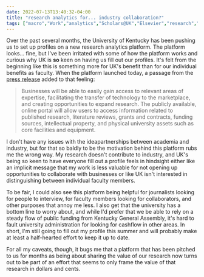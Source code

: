 ```yaml
---
date: 2022-07-13T13:40:32-04:00
title: "research analytics for... industry collaboration?"
tags: ["macro","Work","analytics","Scholars@UK","Elsevier","research","automation","public education","Kentucky General Assembly"]
---
```

Over the past several months, the University of Kentucky has been pushing us to set up profiles on a new research analytics platform. The platform looks... fine, but I've been irritated with some of how the platform works and curious why UK is **so** keen on having us fill out our profiles. It's felt from the beginning like this is something more for UK's benefit than for our individual benefits as faculty. When the platform launched today, a passage from the [press release](https://www.research.uky.edu/news/portal-connects-uk-industry-global-research-community) added to that feeling: 

> Businesses will be able to easily gain access to relevant areas of expertise, facilitating the transfer of technology to the marketplace, and creating opportunities to expand research. The publicly available, online portal will allow users to access information related to published research, literature reviews, grants and contracts, funding sources, intellectual property, and physical university assets such as core facilities and equipment.

I don't have any issues with the ideapartnerships between academia and industry, but for that so baldly to be the motivation behind this platform rubs me the wrong way. My research doesn't contribute to industry, and UK's being so keen to have everyone fill out a profile feels in hindsight either like an implicit message that my work is less valuable for not opening up opportunities to collaborate with businesses or like UK isn't interested in distinguishing between individual faculty members. 

To be fair, I could also see this platform being helpful for journalists looking for people to interview, for faculty members looking for collaborators, and other purposes that annoy me less. I also get that the university has a bottom line to worry about, and while I'd prefer that we be able to rely on a steady flow of public funding from Kentucky General Assembly, it's hard to fault university administration for looking for cashflow in other areas. In short, I'm still going to fill out my profile this summer and will probably make at least a half-hearted effort to keep it up to date.

For all my caveats, though, it bugs me that a platform that has been pitched to us for months as being about sharing the value of our research now turns out to be part of an effort that seems to only frame the value of that research in dollars and cents.